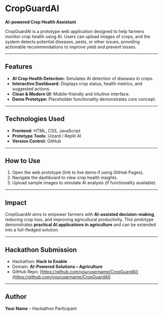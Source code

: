 # CropGuardAI

**AI-powered Crop Health Assistant**  

CropGuardAI is a prototype web application designed to help farmers monitor crop health using AI. Users can upload images of crops, and the system detects potential diseases, pests, or other issues, providing actionable recommendations to improve yield and prevent losses.

---

## Features

- **AI Crop Health Detection:** Simulates AI detection of diseases in crops.  
- **Interactive Dashboard:** Displays crop status, health metrics, and suggested actions.  
- **Clean & Modern UI:** Mobile-friendly and intuitive interface.  
- **Demo Prototype:** Placeholder functionality demonstrates core concept.

---

## Technologies Used

- **Frontend:** HTML, CSS, JavaScript  
- **Prototype Tools:** Uizard / Replit AI  
- **Version Control:** GitHub

---

## How to Use

1. Open the web prototype (link to live demo if using GitHub Pages).  
2. Navigate the dashboard to view crop health insights.  
3. Upload sample images to simulate AI analysis (if functionality available).  

---

## Impact

CropGuardAI aims to empower farmers with **AI-assisted decision-making**, reducing crop loss, and improving agricultural productivity. This prototype demonstrates **practical AI applications in agriculture** and can be extended into a full-fledged solution.

---

## Hackathon Submission

- Hackathon: **Hack to Enable**  
- Domain: **AI-Powered Solutions – Agriculture**  
- GitHub Repo: [https://github.com/yourusername/CropGuardAI](https://github.com/yourusername/CropGuardAI)

---

## Author

**Your Name** – Hackathon Participant
